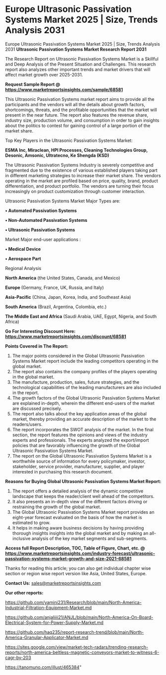 # Europe Ultrasonic Passivation Systems Market 2025 | Size, Trends Analysis 2031
Europe Ultrasonic Passivation Systems Market 2025 | Size, Trends Analysis 2031
<strong>Ultrasonic Passivation Systems Market Research Report 2031</strong>

The Research Report on Ultrasonic Passivation Systems Market is a Skillful and Deep Analysis of the Present Situation and Challenges. This research report also analyzes other important trends and market drivers that will affect market growth over 2025-2031.

<strong>Request Sample Report @ <a href=https://www.marketreportsinsights.com/sample/68581>https://www.marketreportsinsights.com/sample/68581</a></strong>

This Ultrasonic Passivation Systems market report aims to provide all the participants and the vendors will all the details about growth factors, shortcomings, threats, and the profitable opportunities that the market will present in the near future. The report also features the revenue share, industry size, production volume, and consumption in order to gain insights about the politics to contest for gaining control of a large portion of the market share.

Top Key Players in the Ultrasonic Passivation Systems Market:

<strong>ESMA Inc, Miraclean, HPI Processes, Cleaning Technologies Group, Desonic, Amsonic, Ultratecno, Ke Shengda (KSD)</strong>

The Ultrasonic Passivation Systems Industry is severely competitive and fragmented due to the existence of various established players taking part in different marketing strategies to increase their market share. The vendors operating in the market are profiled based on price, quality, brand, product differentiation, and product portfolio. The vendors are turning their focus increasingly on product customization through customer interaction.

Ultrasonic Passivation Systems Market Major Types are:

<strong>• Automated Passivation Systems

• Non-Automated Passivation Systems

• Ultrasonic Passivation Systems</strong>

Market Major end-user applications :

<strong>• Medical Device

• Aerospace Part</strong>

Regional Analysis

</u><strong><b>North America</b></strong> (the United States, Canada, and Mexico)

<strong><b>Europe </b></strong>(Germany, France, UK, Russia, and Italy)

<strong><b>Asia-Pacific</b></strong> (China, Japan, Korea, India, and Southeast Asia)

<strong><b>South America</b></strong> (Brazil, Argentina, Colombia, etc.)

<strong><b>The Middle East and Africa</b></strong> (Saudi Arabia, UAE, Egypt, Nigeria, and South Africa)

<strong>Go For Interesting Discount Here: <a href=https://www.marketreportsinsights.com/discount/68581>https://www.marketreportsinsights.com/discount/68581</a></strong>

<strong>Points Covered in The Report:</strong>
<ol>
  <li>The major points considered in the Global Ultrasonic Passivation Systems Market report include the leading competitors operating in the global market.</li>
  <li>The report also contains the company profiles of the players operating in the global market.</li>
  <li>The manufacture, production, sales, future strategies, and the technological capabilities of the leading manufacturers are also included in the report.</li>
  <li>The growth factors of the Global Ultrasonic Passivation Systems Market are explained in-depth, wherein the different end-users of the market are discussed precisely.</li>
  <li>The report also talks about the key application areas of the global market, thereby providing an accurate description of the market to the readers/users.</li>
  <li>The report incorporates the SWOT analysis of the market. In the final section, the report features the opinions and views of the industry experts and professionals. The experts analyzed the export/import policies that are favorably influencing the growth of the Global Ultrasonic Passivation Systems Market.</li>
  <li>The report on the Global Ultrasonic Passivation Systems Market is a worthwhile source of information for every policymaker, investor, stakeholder, service provider, manufacturer, supplier, and player interested in purchasing this research document.</li>
</ol>
<strong>Reasons for Buying Global Ultrasonic Passivation Systems Market Report:</strong>

<ol>
  <li>The report offers a detailed analysis of the dynamic competitive landscape that keeps the reader/client well ahead of the competitors.</li>
  <li>It also presents an in-depth view of the different factors driving or restraining the growth of the global market.</li>
  <li>The Global Ultrasonic Passivation Systems Market report provides an eight-year forecast evaluated on the basis of how the market is estimated to grow.</li>
  <li>It helps in making aware business decisions by having providing thorough insights insights into the global market and by making an all-inclusive analysis of the key market segments and sub-segments.</li>
</ol>
<strong>Access full Report Description, TOC, Table of Figure, Chart, etc. @ <a href=https://www.marketreportsinsights.com/industry-forecast/ultrasonic-passivation-systems-market-growth-and-size-2021-68581>https://www.marketreportsinsights.com/industry-forecast/ultrasonic-passivation-systems-market-growth-and-size-2021-68581</a></strong>


Thanks for reading this article; you can also get individual chapter wise section or region wise report version like Asia, United States, Europe.

<strong>Contact Us:</strong>
sales@marketreportsinsights.com

<strong>Our other reports:</strong>

<a href=https://github.com/yamini231/Research/blob/main/North-America-Industrial-Filtration-Equipment-Market.md>https://github.com/yamini231/Research/blob/main/North-America-Industrial-Filtration-Equipment-Market.md</a>

<a href=https://github.com/anjaliiii21/ANJL/blob/main/North-America-On-Board-Electrical-System-for-Power-Supply-Market.md>https://github.com/anjaliiii21/ANJL/blob/main/North-America-On-Board-Electrical-System-for-Power-Supply-Market.md</a>

<a href=https://github.com/haq235/report-research-trend/blob/main/North-America-Granular-Applicator-Market.md>https://github.com/haq235/report-research-trend/blob/main/North-America-Granular-Applicator-Market.md</a>

<a href=https://sites.google.com/view/market-tech-radars/trending-research-reports/north-america-beltless-magnetic-conveyors-market-to-witness-6-cagr-by-203>https://sites.google.com/view/market-tech-radars/trending-research-reports/north-america-beltless-magnetic-conveyors-market-to-witness-6-cagr-by-203</a>

<a href=https://tanomuno.com/illust/465384>https://tanomuno.com/illust/465384</a>"
